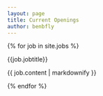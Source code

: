```yaml
---
layout: page
title: Current Openings
author: benbfly
---
```


{% for job in site.jobs %}

<div class="card text-white bg-info mb-3" style="max-width: 60rem;">
  <div class="card-header" id="jobheader">{{job.jobtitle}}</div>
  <div class="card-body">
    <p class="card-text" id="content">{{ job.content | markdownify }}</p>
  </div>
</div>

{% endfor %}
